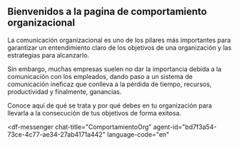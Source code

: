 ## Bienvenidos a la pagina de comportamiento organizacional
La comunicación organizacional es uno de los pilares más importantes para garantizar un entendimiento claro de los objetivos de una organización y las estrategias para alcanzarlo.

Sin embargo, muchas empresas suelen no dar la importancia debida a la comunicación con los empleados, dando paso a un sistema de comunicación ineficaz que conlleva a la pérdida de tiempo, recursos, productividad y finalmente, ganancias.

Conoce aquí de qué se trata y por qué debes en tu organización para llevarla a la consecución de tus objetivos de forma exitosa.
<script src="https://www.gstatic.com/dialogflow-console/fast/messenger/bootstrap.js?v=1"></script>
<df-messenger
  chat-title="ComportamientoOrg"
  agent-id="bd7f3a54-73ce-4c77-ae34-27ab4171a442"
  language-code="en"
></df-messenger>
